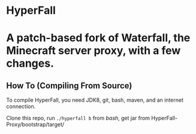 HyperFall
=========
A patch-based fork of Waterfall, the Minecraft server proxy, with a few changes.
=========
## How To (Compiling From Source)

To compile HyperFall, you need JDK8, git, bash, maven, and an internet connection.

Clone this repo, run `./hyperfall b` from *bash*, get jar from HyperFall-Proxy/bootstrap/target/
